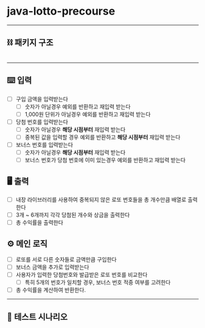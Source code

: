 # java-lotto-precourse
<hr>

## ⛓️ 패키지 구조
```

```

<hr>

## ⌨️ 입력
- [ ] 구입 금액을 입력받는다
    - [ ] 숫자가 아닐경우 예외를 반환하고 재입력 받는다
    - [ ] 1,000원 단위가 아닐경우 예외를 반환하고 재입력 받는다
- [ ] 당첨 번호를 입력받는다
  - [ ] 숫자가 아닐경우  **해당 시점부터** 재입력 받는다
  - [ ] 중복된 값을 입력할 경우 예외를 반환하고 **해당 시점부터** 재입력 받는다
- [ ] 보너스 번호를 입력받는다
  - [ ] 숫자가 아닐경우  **해당 시점부터** 재입력 받는다
  - [ ] 보너스 번호가 당첨 번호에 이미 있는경우 예외를 반환하고 재입력 받는다

## 🖥️ 출력
- [ ] 내장 라이브러리를 사용하여 중복되지 않은 로또 번호들을 총 개수만큼 배열로 출력한다
- [ ] 3개 ~ 6개까지 각각 당첨된 개수와 상금을 출력한다
- [ ] 총 수익률을 출력한다

## ⚙️ 메인 로직
- [ ] 로또를 서로 다른 숫자들로 금액만큼 구입한다
- [ ] 보너스 금액을 추가로 입력받는다
- [ ] 사용자가 입력한 당첨번호와 발급받은 로또 번호를 비교한다
  - [ ] 특히 5개의 번호가 일치할 경우, 보너스 번호 적중 여부를 고려한다
- [ ] 총 수익률을 계산하여 반환한다.

<hr>

## 🧩 테스트 시나리오